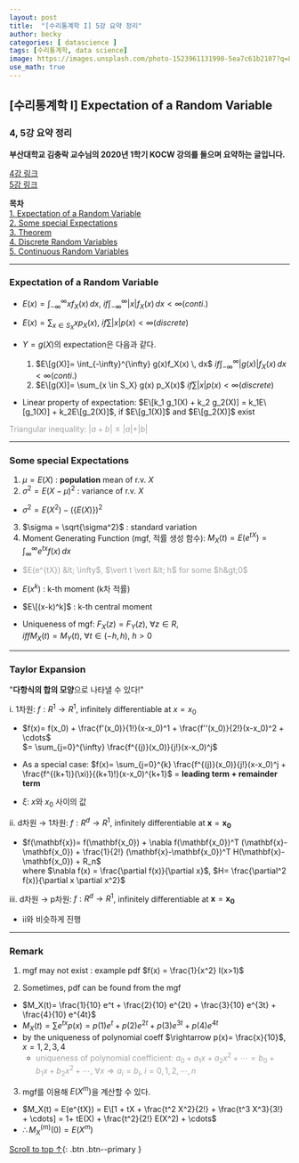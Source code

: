```yaml
---
layout: post
title:  "[수리통계학 I] 5강 요약 정리"
author: becky
categories: [ datascience ]
tags: [수리통계학, data science]
image: https://images.unsplash.com/photo-1523961131990-5ea7c61b2107?q=80&w=1974&auto=format&fit=crop&ixlib=rb-4.0.3&ixid=M3wxMjA3fDB8MHxwaG90by1wYWdlfHx8fGVufDB8fHx8fA%3D%3D
use_math: true
---
```


## [수리통계학 I] Expectation of a Random Variable  
### 4, 5강 요약 정리  

**부산대학교 김충락 교수님의 2020년 1학기 KOCW 강의를 들으며 요약하는 글입니다.**  

[4강 링크](http://www.kocw.net/home/enrolment/enrolmentView.do?cid=7c789810ade43386&lid=8aec1210d15581cd)  
[5강 링크](http://www.kocw.net/home/enrolment/enrolmentView.do?cid=7c789810ade43386&lid=5bc0510cab27c26c)  


**목차**  
[1. Expectation of a Random Variable](#expectation-of-a-random-variable)  
[2. Some special Expectations](#some-special-expectations)  
[3. Theorem](#Theorem)  
[4. Discrete Random Variables](#discrete-random-variables)  
[5. Continuous Random Variables](#continuous-random-variables)  

---   

### Expectation of a Random Variable  

* $E(x)= \int_{-\infty}^{\infty} xf_X(x) \, dx$,  $if \int_{-\infty}^{\infty} \vert x \vert f_X(x) \, dx < \infty (conti.)$  
* $E(x)= \sum_{x \in S_X} x p_X(x)$,  $if \sum \vert x \vert p(x) < \infty (discrete)$  


* $Y= g(X)$의 expectation은 다음과 같다.  
  1. $E\[g(X)]= \int_{-\infty}^{\infty} g(x)f_X(x) \, dx$  $if \int_{-\infty}^{\infty} \vert g(x) \vert f_X(x) \, dx < \infty (conti.)$  
  2. $E\[g(X)]= \sum_{x \in S_X} g(x) p_X(x)$  $if \sum \vert x \vert p(x) < \infty (discrete)$  

* Linear property of expectation: $E\[k_1 g_1(X) + k_2 g_2(X)] = k_1E\[g_1(X)] + k_2E\[g_2(X)]$,  if $E\[g_1(X)]$ and $E\[g_2(X)]$ exist  


<span style='color:#A2A2A2'> Triangular inequality: $\vert a+b \vert \leq \vert a \vert + \vert b \vert$ </span>



---  

### Some special Expectations  

1. $\mu = E(X)$ : **population** mean of r.v. $X$  
2. $\sigma^2 = E(X-\mu)^2$ : variance of r.v. $X$  
  * $\sigma^2 = E(X^2) - (\lbrace E(X) \rbrace)^2$  
3. $\sigma = \sqrt{\sigma^2}$ : standard variation  
4. Moment Generating Function (mgf, 적률 생성 함수): $M_X(t) = E(e^{tX}) = \int_{\infty}^{\infty} e^{tx}f(x) \, dx$  
  * <span style='color:#A2A2A2'> $E(e^{tX}) &lt; \infty$,  $\vert t \vert &lt; h$ for some $h&gt;0$ </span>  


* $E(x^k)$ : k-th moment (k차 적률)  
* $E\[(x-k)^k]$ : k-th central moment  
* Uniqueness of mgf: $F_X(z) = F_Y(z)$,  $\forall z \in R$,  
$iff M_X(t) = M_Y(t)$,  $\forall t \in (-h,h)$, $h>0$  


---  

### Taylor Expansion  

"**다항식의 합의 모양**으로 나타낼 수 있다!"  

i. 1차원: $f: R^1 \rightarrow R^1$,  infinitely differentiable at $x= x_0$  
  + $f(x)= f(x_0) + \frac{f'(x_0)}{1!}(x-x_0)^1 + \frac{f''(x_0)}{2!}(x-x_0)^2 + \cdots$  
  $= \sum_{j=0}^{\infty} \frac{f^{(j)}(x_0)}{j!}(x-x_0)^j$  
  
  + As a special case: $f(x)= \sum_{j=0}^{k} \frac{f^{(j)}(x_0)}{j!}(x-x_0)^j + \frac{f^{(k+1)}(\xi)}{(k+1)!}(x-x_0)^{k+1}$ = **leading term + remainder term**  
  + $\xi$: $x$와 $x_0$ 사이의 값  
  
ii. d차원 $\rightarrow$ 1차원: $f: R^d \rightarrow R^1$,  infinitely differentiable at $\mathbf{x}= \mathbf{x_0}$  
  + $f(\mathbf{x})= f(\mathbf{x_0}) + \nabla f(\mathbf{x_0})^T (\mathbf{x}-\mathbf{x_0}) + \frac{1}{2!} (\mathbf{x}-\mathbf{x_0})^T H(\mathbf{x}-\mathbf{x_0}) + R_n$  
  where $\nabla f(x) = \frac{\partial f(x)}{\partial x}$,  $H= \frac{\partial^2 f(x)}{\partial x \partial x^2}$  
  
iii. d차원 $\rightarrow$ p차원: $f: R^d \rightarrow R^1$,  infinitely differentiable at $\mathbf{x}= \mathbf{x_0}$  
  + ii와 비슷하게 진행  
  
  
---  

### Remark   

1. mgf may not exist : example pdf $f(x) = \frac{1}{x^2} I(x>1)$  

2. Sometimes, pdf can be found from the mgf  
  * $M_X(t)= \frac{1}{10} e^t + \frac{2}{10} e^{2t} + \frac{3}{10} e^{3t} + \frac{4}{10} e^{4t}$  
  * $M_X(t) = \sum e^{tx}p(x) = p(1)e^t + p(2)e^{2t} + p(3)e^{3t} + p(4)e^{4t}$  
  * by the uniqueness of polynomial coeff $\rightarrow p(x)= \frac{x}{10}$,  $x= 1,2,3,4$  
    + <span style='color:#A2A2A2'> uniqueness of polynomial coefficient: $a_0 + a_1x + a_2x^2 + \cdots = b_0 + b_1x + b_2x^2 + \cdots$,  $\forall x \Rightarrow a_i = b_i$,  $i= 0,1,2,\cdots,n$ </span>  
    
    
3. mgf를 이용해 $E(X^m)$을 계산할 수 있다.  
  * $M_X(t) = E(e^{tX}) = E\[1 + tX + \frac{t^2 X^2}{2!} + \frac{t^3 X^3}{3!} + \cdots] = 1+ tE(X) + \frac{t^2}{2!} E(X^2) + \cdots$  
  * $\therefore M_X^{(m)}(0) = E(X^m)$  








[Scroll to top ↑](#){: .btn .btn--primary }  



